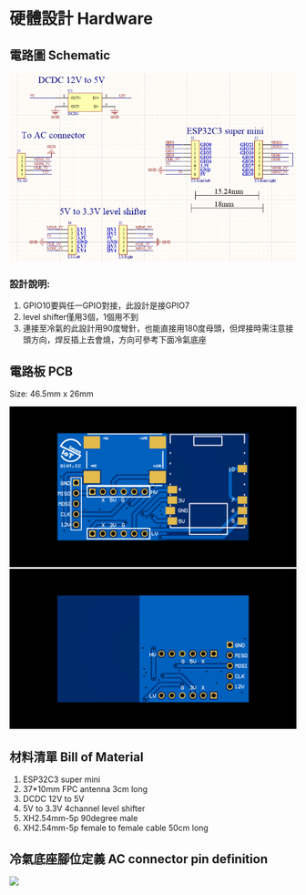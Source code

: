 # 硬體設計 Hardware

## 電路圖 Schematic
<img src="images/MHI_SCH.png" width=600/>

### 設計說明:

1. GPIO10要與任一GPIO對接，此設計是接GPIO7
2. level shifter僅用3個，1個用不到
3. 連接至冷氣的此設計用90度彎針，也能直接用180度母頭，但焊接時需注意接頭方向，焊反插上去會燒，方向可參考下面冷氣底座

## 電路板 PCB

Size: 46.5mm x 26mm

<img src="images/PCB_TOP.png" width=600/>

<img src="images/PCB_BOTTOM.png" width=600/>

## 材料清單 Bill of Material

1. ESP32C3 super mini
2. 37*10mm FPC antenna 3cm long
3. DCDC 12V to 5V
4. 5V to 3.3V 4channel level shifter
5. XH2.54mm-5p 90degree male
6. XH2.54mm-5p female to female cable 50cm long

## 冷氣底座腳位定義 AC connector pin definition

<img src="images/SRK-PCB.jpg" width=600/>
